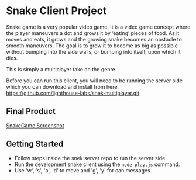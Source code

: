 
# Snake Client Project

Snake game is a very popular video game. It is a video game concept where the player maneuvers a dot and grows it by ‘eating’ pieces of food. As it moves and eats, it grows and the growing snake becomes an obstacle to smooth maneuvers. The goal is to grow it to become as big as possible without bumping into the side walls, or bumping into itself, upon which it dies.

This is simply a multiplayer take on the genre.

Before you can run this client, you will need to be running the server side which you can download and install from here. 
https://github.com/lighthouse-labs/snek-multiplayer.git

## Final Product

[SnakeGame Screenshot](https://github.com/GraceLR/snake-client/blob/master/SnakeGame.png)


## Getting Started

- Follow steps inside the snek server repo to run the server side
- Run the development snake client using the `node play.js` command.
- Use 'w', 's', 'a', 'd' to move and 'g', 'y' for can messages.